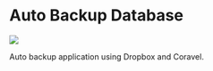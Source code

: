 # Auto Backup Database

![](https://img.shields.io/static/v1?label=.Net&message=6.0&color=)

Auto backup application using Dropbox and Coravel.